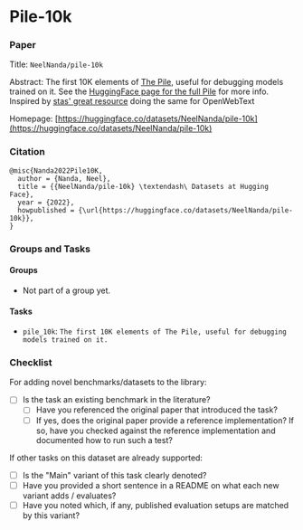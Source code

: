 # Pile-10k

### Paper

Title: `NeelNanda/pile-10k`

Abstract: The first 10K elements of [The Pile](https://pile.eleuther.ai/), useful for debugging models trained on it. See the [HuggingFace page for the full Pile](https://huggingface.co/datasets/the_pile) for more info. Inspired by [stas' great resource](https://huggingface.co/datasets/stas/openwebtext-10k) doing the same for OpenWebText

Homepage: [https://huggingface.co/datasets/NeelNanda/pile-10k](https://huggingface.co/datasets/NeelNanda/pile-10k)

### Citation

```
@misc{Nanda2022Pile10K,
  author = {Nanda, Neel},
  title = {{NeelNanda/pile-10k} \textendash\ Datasets at Hugging Face},
  year = {2022},
  howpublished = {\url{https://huggingface.co/datasets/NeelNanda/pile-10k}},
}
```

### Groups and Tasks

#### Groups

* Not part of a group yet.

#### Tasks

* `pile_10k`: `The first 10K elements of The Pile, useful for debugging models trained on it.`

### Checklist

For adding novel benchmarks/datasets to the library:

* [ ] Is the task an existing benchmark in the literature?
    * [ ] Have you referenced the original paper that introduced the task?
    * [ ] If yes, does the original paper provide a reference implementation? If so, have you checked against the reference implementation and documented how to run such a test?

If other tasks on this dataset are already supported:

* [ ] Is the "Main" variant of this task clearly denoted?
* [ ] Have you provided a short sentence in a README on what each new variant adds / evaluates?
* [ ] Have you noted which, if any, published evaluation setups are matched by this variant?
